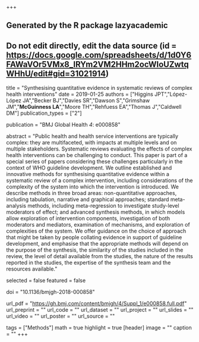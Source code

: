 +++
## Generated by the R package lazyacademic
## Do not edit directly, edit the data source (id = https://docs.google.com/spreadsheets/d/1d0Y6FAWaVOr5VMx8_lRYm2VM2HHm2ocWIoUZwtqWHhU/edit#gid=31021914)

title = "Synthesising quantitative evidence in systematic reviews of complex health interventions"
date = 2019-01-25
authors = ["Higgins JPT","López-López JA","Becker BJ","Davies SR","Dawson S","Grimshaw JM","**McGuinness LA**","Moore TH","Rehfuess EA","Thomas J","Caldwell DM"]
publication_types = ["2"]

publication = "BMJ Global Health *4*: e000858"

abstract = "Public health and health service interventions are typically complex: they are multifaceted, with impacts at multiple levels and on multiple stakeholders. Systematic reviews evaluating the effects of complex health interventions can be challenging to conduct. This paper is part of a special series of papers considering these challenges particularly in the context of WHO guideline development. We outline established and innovative methods for synthesising quantitative evidence within a systematic review of a complex intervention, including considerations of the complexity of the system into which the intervention is introduced. We describe methods in three broad areas: non-quantitative approaches, including tabulation, narrative and graphical approaches; standard meta-analysis methods, including meta-regression to investigate study-level moderators of effect; and advanced synthesis methods, in which models allow exploration of intervention components, investigation of both moderators and mediators, examination of mechanisms, and exploration of complexities of the system. We offer guidance on the choice of approach that might be taken by people collating evidence in support of guideline development, and emphasise that the appropriate methods will depend on the purpose of the synthesis, the similarity of the studies included in the review, the level of detail available from the studies, the nature of the results reported in the studies, the expertise of the synthesis team and the resources available."

selected = false
featured = false

doi = "10.1136/bmjgh-2018-000858"

url_pdf = "https://gh.bmj.com/content/bmjgh/4/Suppl_1/e000858.full.pdf"
url_preprint = ""
url_code = ""
url_dataset = ""
url_project = ""
url_slides = ""
url_video = ""
url_poster = ""
url_source = ""

tags = ["Methods"]
math = true
highlight = true
[header]
image = ""
caption = ""
+++

